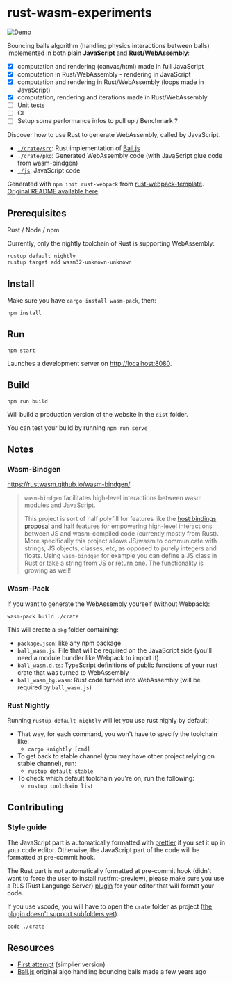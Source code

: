 # rust-wasm-experiments

[![Demo](https://img.shields.io/badge/demo-online-blue.svg)](https://topheman.github.io/rust-wasm-experiments/)

Bouncing balls algorithm (handling physics interactions between balls) implemented in both plain **JavaScript** and **Rust/WebAssembly**:

- [x] computation and rendering (canvas/html) made in full JavaScript
- [x] computation in Rust/WebAssembly - rendering in JavaScript
- [x] computation and rendering in Rust/WebAssembly (loops made in JavaScript)
- [x] computation, rendering and iterations made in Rust/WebAssembly
- [ ] Unit tests
- [ ] CI
- [ ] Setup some performance infos to pull up / Benchmark ?

Discover how to use Rust to generate WebAssembly, called by JavaScript.

- [`./crate/src`](crate/src): Rust implementation of [Ball.js](https://github.com/topheman/Ball.js)
- `./crate/pkg`: Generated WebAssembly code (with JavaScript glue code from wasm-bindgen)
- [`./js`](js): JavaScript code

Generated with `npm init rust-webpack` from [rust-webpack-template](https://github.com/rustwasm/rust-webpack-template). [Original README available here](README.rwt.md).

## Prerequisites

Rust / Node / npm

Currently, only the nightly toolchain of Rust is supporting WebAssembly:

```shell
rustup default nightly
rustup target add wasm32-unknown-unknown
```

## Install

Make sure you have `cargo install wasm-pack`, then:

```shell
npm install
```

## Run

```shell
npm start
```

Launches a development server on [http://localhost:8080](http://localhost:8080).

## Build

```shell
npm run build
```

Will build a production version of the website in the `dist` folder.

You can test your build by running `npm run serve`

## Notes

### Wasm-Bindgen

https://rustwasm.github.io/wasm-bindgen/

> `wasm-bindgen` facilitates high-level interactions between wasm modules and JavaScript.
>
> This project is sort of half polyfill for features like the [host bindings proposal](https://github.com/WebAssembly/host-bindings) and half features for empowering high-level interactions between JS and wasm-compiled code (currently mostly from Rust). More specifically this project allows JS/wasm to communicate with strings, JS objects, classes, etc, as opposed to purely integers and floats. Using `wasm-bindgen` for example you can define a JS class in Rust or take a string from JS or return one. The functionality is growing as well!

### Wasm-Pack

If you want to generate the WebAssembly yourself (without Webpack):

```shell
wasm-pack build ./crate
```

This will create a `pkg` folder containing:

- `package.json`: like any npm package
- `ball_wasm.js`: File that will be required on the JavaScript side (you'll need a module bundler like Webpack to import it)
- `ball_wasm.d.ts`: TypeScript definitions of public functions of your rust crate that was turned to WebAssembly
- `ball_wasm_bg.wasm`: Rust code turned into WebAssembly (will be required by `ball_wasm.js`)

### Rust Nightly

Running `rustup default nightly` will let you use rust nighly by default:

- That way, for each command, you won't have to specify the toolchain like:
  - `cargo +nightly [cmd]`
- To get back to stable channel (you may have other project relying on stable channel), run:
  - `rustup default stable`
- To check which default toolchain you're on, run the following:
  - `rustup toolchain list`

## Contributing

### Style guide

The JavaScript part is automatically formatted with [prettier](https://prettier.io/) if you set it up in your code editor. Otherwise, the JavaScript part of the code will be formatted at pre-commit hook.

The Rust part is not automatically formatted at pre-commit hook (didn't want to force the user to install rustfmt-preview), please make sure you use a RLS (Rust Language Server) [plugin](https://github.com/rust-lang/rls-vscode) for your editor that will format your code.

If you use vscode, you will have to open the `crate` folder as project ([the plugin doesn't support subfolders yet](https://github.com/rust-lang/rls-vscode/issues/419)).

```
code ./crate
```

## Resources

- [First attempt](https://github.com/topheman/webassembly-first-try/tree/master/03-rust-webpack-template) (simplier version)
- [Ball.js](https://github.com/topheman/Ball.js) original algo handling bouncing balls made a few years ago
